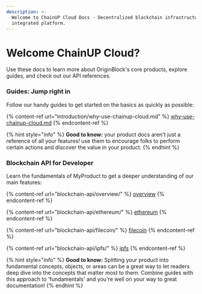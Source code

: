 ```yaml
---
description: >-
  Welcome to ChainUP Cloud Docs - Decentralized blockchain infrastructure on one
  integrated platform.
---
```


# Welcome ChainUP Cloud?

Use these docs to learn more about OriginBlock's core products, explore guides, and check out our API references.

### Guides: Jump right in

Follow our handy guides to get started on the basics as quickly as possible:

{% content-ref url="introduction/why-use-chainup-cloud.md" %}
[why-use-chainup-cloud.md](introduction/why-use-chainup-cloud.md)
{% endcontent-ref %}

{% hint style="info" %}
**Good to know:** your product docs aren't just a reference of all your features! use them to encourage folks to perform certain actions and discover the value in your product.
{% endhint %}

### Blockchain API for Developer

Learn the fundamentals of MyProduct to get a deeper understanding of our main features:

{% content-ref url="blockchain-api/overview/" %}
[overview](blockchain-api/overview/)
{% endcontent-ref %}

{% content-ref url="blockchain-api/ethereum/" %}
[ethereum](blockchain-api/ethereum/)
{% endcontent-ref %}

{% content-ref url="blockchain-api/filecoin/" %}
[filecoin](blockchain-api/filecoin/)
{% endcontent-ref %}

{% content-ref url="blockchain-api/ipfs/" %}
[ipfs](blockchain-api/ipfs/)
{% endcontent-ref %}

{% hint style="info" %}
**Good to know:** Splitting your product into fundamental concepts, objects, or areas can be a great way to let readers deep dive into the concepts that matter most to them. Combine guides with this approach to 'fundamentals' and you're well on your way to great documentation!
{% endhint %}
